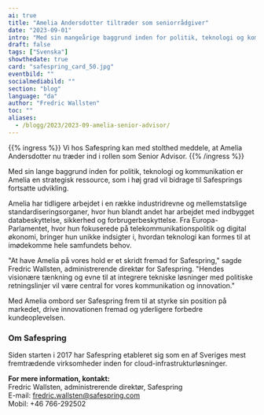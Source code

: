 ```yaml
---
ai: true
title: "Amelia Andersdotter tiltræder som seniorrådgiver"
date: "2023-09-01"
intro: "Med sin mangeårige baggrund inden for politik, teknologi og kommunikation er Amelia en strategisk ressource, der i høj grad vil bidrage til Safesprings fortsatte udvikling."
draft: false
tags: ["Svenska"]
showthedate: true
card: "safespring_card_50.jpg"
eventbild: ""
socialmediabild: ""
section: "blog"
language: "da"
author: "Fredric Wallsten"
toc: ""
aliases:
  - /blogg/2023/2023-09-amelia-senior-advisor/
---
```

{{% ingress %}}
Vi hos Safespring kan med stolthed meddele, at Amelia Andersdotter nu træder ind i rollen som Senior Advisor.
{{% /ingress %}}

Med sin lange baggrund inden for politik, teknologi og kommunikation er Amelia en strategisk ressource, som i høj grad vil bidrage til Safesprings fortsatte udvikling.

Amelia har tidligere arbejdet i en række industridrevne og mellemstatslige standardiseringsorganer, hvor hun blandt andet har arbejdet med indbygget databeskyttelse, sikkerhed og forbrugerbeskyttelse. Fra Europa-Parlamentet, hvor hun fokuserede på telekommunikationspolitik og digital økonomi, bringer hun unikke indsigter i, hvordan teknologi kan formes til at imødekomme hele samfundets behov.

"At have Amelia på vores hold er et skridt fremad for Safespring," sagde Fredric Wallsten, administrerende direktør for Safespring. "Hendes visionære tænkning og evne til at integrere tekniske løsninger med politiske retningslinjer vil være central for vores kommunikation og innovation."

Med Amelia ombord ser Safespring frem til at styrke sin position på markedet, drive innovationen fremad og yderligere forbedre kundeoplevelsen.

### Om Safespring

Siden starten i 2017 har Safespring etableret sig som en af Sveriges mest fremtrædende virksomheder inden for cloud-infrastrukturløsninger.

**For mere information, kontakt:**  
Fredric Wallsten, administrerende direktør, Safespring  
E-mail: fredric.wallsten@safespring.com  
Mobil: +46 766-292502
